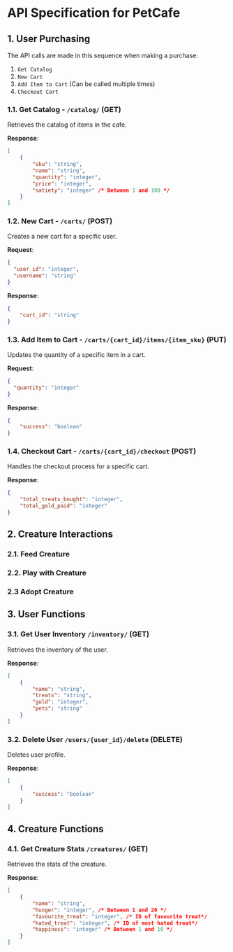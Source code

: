 # API Specification for PetCafe

## 1. User Purchasing

The API calls are made in this sequence when making a purchase:
1. `Get Catalog`
2. `New Cart`
3. `Add Item to Cart` (Can be called multiple times)
4. `Checkout Cart`

### 1.1. Get Catalog - `/catalog/` (GET)

Retrieves the catalog of items in the cafe.

**Response**:

```json
[
    {
        "sku": "string",
        "name": "string",
        "quantity": "integer",
        "price": "integer", 
        "satiety": "integer" /* Between 1 and 100 */
    }
]
```

### 1.2. New Cart - `/carts/` (POST)

Creates a new cart for a specific user.

**Request**:

```json
{
  "user_id": "integer",
  "username": "string"
}
```

**Response**:

```json
{
    "cart_id": "string" 
}
``` 

### 1.3. Add Item to Cart - `/carts/{cart_id}/items/{item_sku}` (PUT)

Updates the quantity of a specific item in a cart. 

**Request**:

```json
{
  "quantity": "integer"
}
```

**Response**:

```json
{
    "success": "boolean"
}
```

### 1.4. Checkout Cart - `/carts/{cart_id}/checkout` (POST)

Handles the checkout process for a specific cart.

**Response**:

```json
{
    "total_treats_bought": "integer",
    "total_gold_paid": "integer"
}
```

## 2. Creature Interactions

### 2.1. Feed Creature

### 2.2. Play with Creature

### 2.3 Adopt Creature


## 3. User Functions

### 3.1. Get User Inventory `/inventory/` (GET)

Retrieves the inventory of the user.

**Response**:

```json
[
    {
        "name": "string",
        "treats": "string",
        "gold": "integer", 
        "pets": "string"
    }
]
```


### 3.2. Delete User  `/users/{user_id}/delete` (DELETE)

Deletes user profile.

**Response**:

```json
[
    {
        "success": "boolean"
    }
]
```


## 4. Creature Functions

### 4.1. Get Creature Stats `/creatures/` (GET)

Retrieves the stats of the creature.

**Response**:

```json
[
    {
        "name": "string",
        "hunger": "integer", /* Between 1 and 20 */
        "favourite_treat": "integer", /* ID of favourite treat*/
        "hated_treat": "integer", /* ID of most hated treat*/
        "happiness": "integer" /* Between 1 and 10 */
    }
]
```
